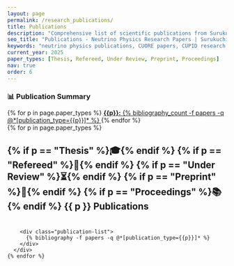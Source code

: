 ```yaml
---
layout: page
permalink: /research_publications/
title: Publications
description: "Comprehensive list of scientific publications from Surukuchi Lab covering neutrino physics research, neutrinoless double-beta decay studies, reactor neutrino detection, and detector development. Our work contributes to major collaborations including CUORE, CUPID, and Project 8 experiments."
seo_title: "Publications - Neutrino Physics Research Papers | Surukuchi Lab"
keywords: "neutrino physics publications, CUORE papers, CUPID research, PROSPECT publications, double-beta decay papers, particle physics research, University of Pittsburgh physics publications, peer-reviewed articles"
current_year: 2025
paper_types: [Thesis, Refereed, Under Review, Preprint, Proceedings]
nav: true
order: 6
---
```


<div class="publications-intro">
  <div class="publications-summary">
    <h3 style="margin-bottom: 0.8rem; color: var(--global-theme-color);">📊 Publication Summary</h3>
    <div class="publication-counts">
      {% for p in page.paper_types %}
        <a href="#{{ p | downcase | replace: ' ', '-' }}-publications" class="publication-type-badge">
          <strong>{{p}}:</strong> {% bibliography_count -f papers -q @*[publication_type={{p}}]* %}
        </a>
      {% endfor %}
    </div>
  </div>
</div>

<div class="publications-content">
  <div class="publications">
    {% for p in page.paper_types %}
      <div class="publication-category" id="{{ p | downcase | replace: ' ', '-' }}-publications">
        <h2 class="category-header">
          {% if p == "Thesis" %}🎓{% endif %}
          {% if p == "Refereed" %}📄{% endif %}
          {% if p == "Under Review" %}⏳{% endif %}
          {% if p == "Preprint" %}📝{% endif %}
          {% if p == "Proceedings" %}📚{% endif %}
          {{ p }} Publications
        </h2>
        <div class="category-line" style="background: linear-gradient(135deg, var(--global-theme-color) 0%, var(--global-bg-color) 100%); height: 2px; width: 100%; margin: 8px 0 20px 0; border-radius: 2px;">
        </div>
        
        <div class="publication-list">
          {% bibliography -f papers -q @*[publication_type={{p}}]* %}
        </div>
      </div>
    {% endfor %}
  </div>
</div>